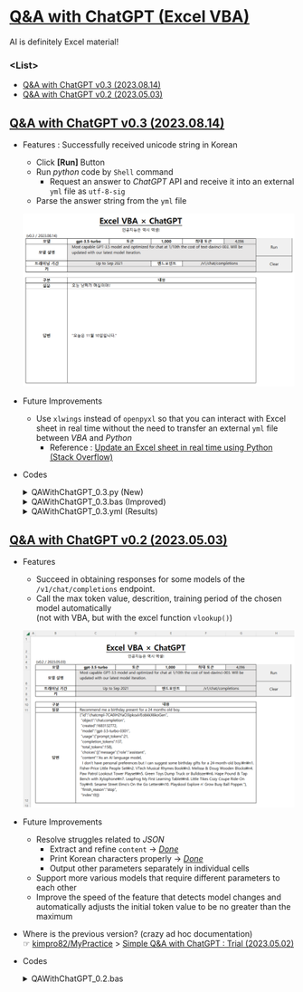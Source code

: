 # [Q&A with ChatGPT (Excel VBA)](../../README.md#vba)

AI is definitely Excel material!


### \<List>

- [Q&A with ChatGPT v0.3 (2023.08.14)](#qa-with-chatgpt-v03-20230814)
- [Q&A with ChatGPT v0.2 (2023.05.03)](#qa-with-chatgpt-v02-20230503)


## [Q&A with ChatGPT v0.3 (2023.08.14)](#list)

- Features : Successfully received unicode string in Korean
  - Click **[Run]** Button
  - Run *python* code by `Shell` command
    - Request an answer to *ChatGPT* API and receive it into an external `yml` file as `utf-8-sig`
  - Parse the answer string from the `yml` file

  ![QA With ChatGPT v0.3](./Images/QAWithChatGPT_V0.3.PNG)

- Future Improvements
  - Use `xlwings` instead of `openpyxl` so that you can interact with Excel sheet in real time without the need to transfer an external `yml` file between *VBA* and *Python*
    - Reference : [Update an Excel sheet in real time using Python (Stack Overflow)](https://stackoverflow.com/questions/50411346/update-an-excel-sheet-in-real-time-using-python)

- Codes
  <details>
    <summary>QAWithChatGPT_0.3.py (New)</summary>

  ```py
  import pprint
  import openpyxl
  import requests
  import yaml
  ```
  ```py
  # 경로 설정
  FILE_PATH       = "./QAWithChatGPT.xlsm"
  SHEET_NAME      = "ChatGPT0.3"
  SAVE_FILE_PATH  = "./QAWithChatGPT_V0.3.yml"

  # 엑셀 파일 불러오기
  wb          = openpyxl.load_workbook(FILE_PATH)
  ws          = wb[SHEET_NAME]

  # 엑셀에서 데이터 불러오기
  model       = ws["C5"].value
  tokens      = ws["E5"].value
  endpoint    = ws["F7"].value
  api_key     = ws["C8"].value
  question    = ws["C11"].value
  ```
  ```py
  # Json 요청 데이터 생성
  request_data = {
      "model"     : model,
      "messages"  : [
          {
              "role"      : "system",
              "content"   : "You are a helpful assistant."
          },
          {
              "role"      : "user",
              "content"   : question
          }
      ],
      "max_tokens": tokens,
      "n"         : 1
  }

  headers = {
      "Content-Type"  : "application/json",
      "Authorization" : f"Bearer {api_key}"
  }
  ```
  ```py
  # ChatGPT API 요청
  url         = f"https://api.openai.com{endpoint}"
  response    = requests.post(url, json=request_data, headers=headers, timeout=5)
  answer      = response.json()
  # content   = answer['choices'][0]['message']['content']
  # print("content(raw)         :", content)
  ```
  ```py
  # YAML 파일로 저장
  with open(SAVE_FILE_PATH, "w", encoding='utf-8-sig') as file:
      yaml.dump(answer, file)
  ```
  ```py
  # 테스트
  if __name__ == '__main__':
      pprint.pprint(request_data)
      print()
      pprint.pprint(response.json())
      print()
  ```
  </details>
  <details>
    <summary>QAWithChatGPT_0.3.bas (Improved)</summary>

  ```vba
  Option Explicit
  ```
  ```vba
  Private Type ParametersType

      ' Worksheet에서 범위로 선언
      ws              As Worksheet
      modelRange      As Range
      tokensRange     As Range
      maxTokensRange  As Range
      questionRange   As Range
      answerRange     As Range

      currentFilePath As String
      pythonExe       As String
      pythonArgs      As String
      ymlFilePath     As String

  End Type
  ```
  ```vba
  ' 파라미터 설정 프로시저
  Private Sub SetParameters(ByRef thisType As ParametersType)

      ' `Set` 키워드 누락 주의!
      Set thisType.ws = ThisWorkbook.Sheets("ChatGPT0.3")
      Set thisType.modelRange = Range("C5")
      Set thisType.tokensRange = Range("E5")
      Set thisType.maxTokensRange = Range("G5")
      Set thisType.questionRange = Range("C11")
      Set thisType.answerRange = thisType.ws.Range("C12")

      thisType.currentFilePath = ThisWorkbook.path
      thisType.pythonExe = "C:\Python\Python38-64\python.exe"
      thisType.pythonArgs = ".\QAWithChatGPT_V0.3.py"
      thisType.ymlFilePath = "\QAWithChatGPT_V0.3.yml"

  End Sub
  ```
  ```vba
  ' 유니코드 문자열 파싱 프로시저
  Private Function ParseUnicodeString(ByRef inputString As String) As String

      Dim replacedString  As String
      Dim parsedString    As String
      Dim splitArray()    As String
      Dim i               As Integer

      ' \u를 공백으로 대체하고 "를 제외한 문자열로 수정
      replacedString = Replace(inputString, " ", " \nbsp ")
      replacedString = Replace(replacedString, "\u", " ")

      ' 수정된 문자열을 공백으로 나눠서 배열에 담기
      splitArray = Split(replacedString, " ")

      ' 배열 내용 출력
      parsedString = ""
      For i = LBound(splitArray) To UBound(splitArray)
          Debug.Print i & " : " & splitArray(i)
          If Len(splitArray(i)) = 4 Then
              parsedString = parsedString & ChrW("&H" & Left(splitArray(i), 4))
          ElseIf Len(splitArray(i)) >= 5 Then
              If splitArray(i) = "\nbsp" Then
                  parsedString = parsedString & " "
              Else
                  parsedString = parsedString & ChrW("&H" & Left(splitArray(i), 4))
                  parsedString = parsedString & Mid(splitArray(i), 5, Len(splitArray(i)) - 4)
              End If
          Else
              parsedString = parsedString & splitArray(i)
          End If
      Next i

      ParseUnicodeString = parsedString

  End Function
  ```
  ```vba
  ' YAML 내용 읽어서 표시하는 프로시저
  Private Sub ReadAndDisplayYAMLContent(ByRef thisType As ParametersType)

      Dim ws              As Worksheet

      Dim fileName        As String
      Dim fileContent     As String
      Dim content         As String
      Dim parsedContent   As String
      Dim regex           As Object
      Dim matches         As Object

      ' 외부 YAML 파일 경로
      fileName = thisType.currentFilePath & thisType.ymlFilePath
      Debug.Print "fileName : " & fileName                                        ' ok

      ' 외부 파일 읽기
      With CreateObject("Scripting.FileSystemObject")
          If .FileExists(fileName) Then
              fileContent = .OpenTextFile(fileName).ReadAll
          Else
              MsgBox "File not found"
              Exit Sub
          End If
      End With

      ' 정규식 객체 생성
      Set regex = CreateObject("VBScript.RegExp")
      regex.Global = True
      regex.IgnoreCase = True
      regex.Pattern = "content: (.+)"

      ' 정규식 패턴과 일치하는 부분 찾기
      Set matches = regex.Execute(fileContent)

      ' 일치하는 내용 추출
      If matches.Count > 0 Then
          content = matches(0).SubMatches(0)
          Debug.Print "content : " & content
          parsedContent = ParseUnicodeString(content)
          thisType.answerRange.Value = parsedContent
          ' ThisWorkbook.Save                                                     ' 파일 저장
          ' MsgBox "Content displayed and file saved successfully."
      Else
          MsgBox "Content not found"
      End If

  End Sub
  ```
  ```vba
  ' 실행 버튼 클릭 이벤트 핸들러
  Private Sub btnRun_Click()

      Application.Calculation = xlManual

          Dim Parameters As ParametersType
          Call SetParameters(Parameters)

          If Parameters.modelRange.Value = "" Then
              Parameters.answerRange.Value = "모델을 선택해주세요."
          ElseIf Parameters.questionRange.Value = "" Then
              Parameters.answerRange.Value = "질문을 입력해주세요."
          ElseIf Parameters.tokensRange.Value = "" Then
              Parameters.answerRange.Value = "토큰 수를 입력해주세요(< 최대 토큰)."
          ElseIf (Parameters.maxTokensRange.Value <> "auto") And _
              (CInt(Parameters.tokensRange.Value) > CInt(Parameters.maxTokensRange.Value)) Then
              Parameters.answerRange.Value = "설정한 토큰 수가 최대 토큰 수보다 많습니다."
          Else
              Debug.Print "Shell : " & Parameters.pythonExe & " " & Parameters.pythonArgs
              Shell Parameters.pythonExe & " " & Parameters.pythonArgs
              Call ReadAndDisplayYAMLContent(Parameters)
          End If

      Application.Calculation = xlAutomatic

  End Sub
  ```
  ```vba
  ' 초기화 버튼 클릭 이벤트 핸들러
  Private Sub btnClear_Click()

      Application.Calculation = xlManual

          Dim Parameters As ParametersType
          Call SetParameters(Parameters)

          Parameters.tokensRange.Value = ""
          Parameters.questionRange.Value = ""
          Parameters.answerRange.Value = ""

      Application.Calculation = xlAutomatic

  End Sub
  ```
  </details>
  <details>
    <summary>QAWithChatGPT_0.3.yml (Results)</summary>

  ```yml
  choices:
  - finish_reason: stop
    index: 0
    message:
      content: "\uC624\uB298\uC740 {{\uC624\uB298 \uB0A0\uC9DC}}\uC77C\uC774\uC5D0\uC694\
        ."
      role: assistant
  created: 1691996504
  id: chatcmpl-7nLs8l2pC4rBdXHSL590KEM4LEdOA
  model: gpt-3.5-turbo-0613
  object: chat.completion
  usage:
    completion_tokens: 18
    prompt_tokens: 32
    total_tokens: 50
  ```
  </details>


## [Q&A with ChatGPT v0.2 (2023.05.03)](#list)

- Features
  - Succeed in obtaining responses for some models of the `/v1/chat/completions` endpoint.
  - Call the max token value, descrition, training period of the chosen model automatically  
  (not with VBA, but with the excel function `vlookup()`)

  ![QA With ChatGPT v0.2](./Images/QAWithChatGPT_V0.2.PNG)

- Future Improvements
  - Resolve struggles related to *JSON*
    - Extract and refine `content` → [*Done*](#qa-with-chatgpt-v03-20230814)
    - Print Korean characters properly → [*Done*](#qa-with-chatgpt-v03-20230814)
    - Output other parameters separately in individual cells
  - Support more various models that require different parameters to each other
  - Improve the speed of the feature that detects model changes and automatically adjusts the initial token value to be no greater than the maximum

- Where is the previous version? (crazy ad hoc documentation)  
  ☞ [kimpro82/MyPractice](https://github.com/kimpro82/MyPractice) > [Simple Q&A with ChatGPT : Trial (2023.05.02)](https://github.com/kimpro82/MyPractice/blob/master/VBA/README.md#simple-qa-with-chatgpt--trial-20230502)

- Codes
  <details>
    <summary>QAWithChatGPT_0.2.bas</summary>

  ```vba
  Option Explicit
  ```
  ```vba
  Private Type CellLocationsType

      model As String
      tokens As String
      maxTokens As String
      description As String
      trainingPeriod As String
      endpoint As String
      apiKey As String
      question As String

      ' Declare neither as String nor Integer but as Range
      modelRange As Range
      tokensRange As Range
      maxTokensRange As Range
      questionRange As Range
      answerRange As Range

  End Type
  ```
  ```vba
  Private Sub SetCellLocations(ByRef thisType As CellLocationsType)

      thisType.model = Range("C5").Value
      thisType.tokens = Range("E5").Value
      thisType.maxTokens = Range("G5").Value
      thisType.description = Range("C6").Value
      thisType.trainingPeriod = Range("C7").Value
      thisType.endpoint = Range("F7").Value
      thisType.apiKey = Range("C8").Value
      thisType.question = Range("C11").Value

      ' Don't forget `set`!
      Set thisType.modelRange = Range("C5")
      Set thisType.tokensRange = Range("E5")
      Set thisType.maxTokensRange = Range("G5")
      Set thisType.questionRange = Range("C11")
      Set thisType.answerRange = Range("C12")

  End Sub
  ```
  ```vba
  Private Sub ChatGPT()

      Dim CellLocations As CellLocationsType
      Dim request As Object
      Dim request_body As String
      Dim response As String

      ' Set required data
      Call SetCellLocations(CellLocations)

      ' Request ChatGPT API
      Set request = CreateObject("WinHttp.WinHttpRequest.5.1")
      request.Open "POST", "https://api.openai.com/" & CellLocations.endpoint, False
      request.SetRequestHeader "Content-Type", "application/json"
      request.SetRequestHeader "Authorization", "Bearer " & CellLocations.apiKey
      
  '    request_body = "{" & _
  '        """prompt"": """ & Replace(CellLocations.question, """", "\""") & """," & _
  '        """model"": """ & CellLocations.model & """," & _
  '        """max_tokens"": " & CInt(CellLocations.tokens) & "," & _
  '        """n"": 1," & _
  '        """stop"": [""\n""]" & _
  '    "}"

      request_body = "{" & _
          """model"": """ & CellLocations.model & """, " & _
          """messages"": [{" & _
              """role"": ""user"", " & _
              """content"": """ & Replace(CellLocations.question, """", "\""") & """" & _
          "}], " & _
          """max_tokens"": " & CInt(CellLocations.tokens) & ", " & _
          """n"": 1 " & _
      "}"
          Debug.Print "request_body = " & request_body
      request.send (request_body)
      
      ' Output
  '    response = Replace(request.responseText, Chr(34), "")
      response = Replace(request.responseText, ",", "," & Chr(10) & " ")
          Debug.Print "response = " & response & "\n"
      CellLocations.answerRange.Value = response

  End Sub
  ```
  ```vba
  ' But "surprisingly" late to use
  'Private Sub Worksheet_SelectionChange(ByVal Target As Range)
  '
  '    Dim CellLocations As CellLocationsType
  '    Call SetCellLocations(CellLocations)
  '
  '    If Not Intersect(CellLocations.modelRange, Target) Is Nothing Then
  '
  '        CellLocations.model = CellLocations.modelRange.Value
  '            Debug.Print "Changed in " & CellLocations.modelRange.Address & " : " & CellLocations.model
  '        CellLocations.maxTokens = CellLocations.maxTokensRange.Value
  '        If CInt(CellLocations.tokens) > CInt(CellLocations.maxTokens) Then
  '            CellLocations.tokensRange.Value = CellLocations.maxTokens           ' Set tokens = maxTokens as default
  '        End If
  '
  '    End If
  '
  'End Sub
  ```
  ```vba
  Private Sub btnRun_Click()

      Application.Calculation = xlManual

          Dim CellLocations As CellLocationsType
          Call SetCellLocations(CellLocations)

          If CellLocations.model = "" Then
              CellLocations.answerRange.Value = "모델을 선택해주세요."
          ElseIf CellLocations.question = "" Then
              CellLocations.answerRange.Value = "질문을 입력해주세요."
          ElseIf CellLocations.tokens = "" Then
              CellLocations.answerRange.Value = "토큰 수를 입력해주세요(< 최대 토큰)."
          ElseIf (CellLocations.maxTokens <> "auto") And _
              (CInt(CellLocations.tokens) > CInt(CellLocations.maxTokens)) Then
              CellLocations.answerRange.Value = "설정한 토큰 수가 최대 토큰 수보다 많습니다."
          Else
              Call ChatGPT
          End If
      
      Application.Calculation = xlAutomatic

  End Sub
  ```
  ```vba
  Private Sub btnClear_Click()

      Application.Calculation = xlManual

          Dim CellLocations As CellLocationsType
          Call SetCellLocations(CellLocations)

          CellLocations.modelRange.Value = ""
          CellLocations.tokensRange.Value = ""
          CellLocations.questionRange.Value = ""
          CellLocations.answerRange.Value = ""

      Application.Calculation = xlAutomatic

  End Sub
  ```
  </details>